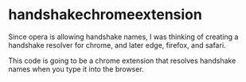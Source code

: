 # handshakechromeextension
Since opera is allowing handshake names, I was thinking of creating a handshake resolver for chrome, and later edge, firefox, and safari.

This code is going to be a chrome extension that resolves handshake names when you type it into the browser.
